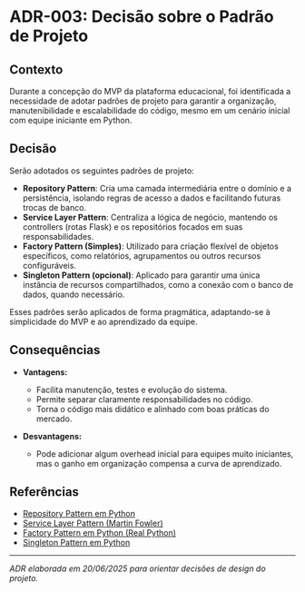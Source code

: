 # ADR-003: Decisão sobre o Padrão de Projeto

## Contexto

Durante a concepção do MVP da plataforma educacional, foi identificada a necessidade de adotar padrões de projeto para garantir a organização, manutenibilidade e escalabilidade do código, mesmo em um cenário inicial com equipe iniciante em Python.

## Decisão

Serão adotados os seguintes padrões de projeto:

- **Repository Pattern**: Cria uma camada intermediária entre o domínio e a persistência, isolando regras de acesso a dados e facilitando futuras trocas de banco.
- **Service Layer Pattern**: Centraliza a lógica de negócio, mantendo os controllers (rotas Flask) e os repositórios focados em suas responsabilidades.
- **Factory Pattern (Simples)**: Utilizado para criação flexível de objetos específicos, como relatórios, agrupamentos ou outros recursos configuráveis.
- **Singleton Pattern (opcional)**: Aplicado para garantir uma única instância de recursos compartilhados, como a conexão com o banco de dados, quando necessário.

Esses padrões serão aplicados de forma pragmática, adaptando-se à simplicidade do MVP e ao aprendizado da equipe.

## Consequências

- **Vantagens:**
  - Facilita manutenção, testes e evolução do sistema.
  - Permite separar claramente responsabilidades no código.
  - Torna o código mais didático e alinhado com boas práticas do mercado.

- **Desvantagens:**
  - Pode adicionar algum overhead inicial para equipes muito iniciantes, mas o ganho em organização compensa a curva de aprendizado.

## Referências

- [Repository Pattern em Python](https://www.treinaweb.com.br/blog/implementando-o-pattern-repository-no-python)
- [Service Layer Pattern (Martin Fowler)](https://martinfowler.com/eaaCatalog/serviceLayer.html)
- [Factory Pattern em Python (Real Python)](https://realpython.com/factory-method-python/)
- [Singleton Pattern em Python](https://refactoring.guru/pt-br/design-patterns/singleton/python/example)

---

*ADR elaborada em 20/06/2025 para orientar decisões de design do projeto.*